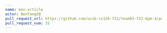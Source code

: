 ```yaml
---
name: ben-article
actor: BenYangSB
pull_request_url: https://github.com/ucsb-cs156-f22/team03-f22-6pm-4/pull/31
pull_request_num: 31
---
```

